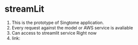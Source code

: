# streamLit

1. This is the prototype of Singtome application.
2. Every request against the model or AWS service is avaliable
3. Can access to streamlit service Right now
4. link: 
